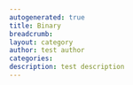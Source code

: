 ```yaml
---
autogenerated: true
title: Binary
breadcrumb: 
layout: category
author: test author
categories: 
description: test description
---
```


